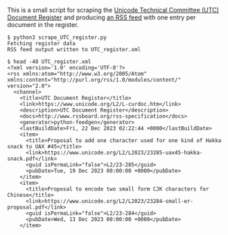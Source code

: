 This is a small script for scraping the [Unicode Technical Committee (UTC) Document Register](https://www.unicode.org/L2/L-curdoc.htm)
and producing [an RSS feed](https://snoopj.dev/files/UTC_register.xml) with one entry per document in the register.

```
$ python3 scrape_UTC_register.py
Fetching register data
RSS feed output written to UTC_register.xml

$ head -48 UTC_register.xml
<?xml version='1.0' encoding='UTF-8'?>
<rss xmlns:atom="http://www.w3.org/2005/Atom" xmlns:content="http://purl.org/rss/1.0/modules/content/" version="2.0">
  <channel>
    <title>UTC Document Register</title>
    <link>https://www.unicode.org/L2/L-curdoc.htm</link>
    <description>UTC Document Register</description>
    <docs>http://www.rssboard.org/rss-specification</docs>
    <generator>python-feedgen</generator>
    <lastBuildDate>Fri, 22 Dec 2023 02:22:44 +0000</lastBuildDate>
    <item>
      <title>Proposal to add one character used for one kind of Hakka snack to UAX #45</title>
      <link>https://www.unicode.org/L2/L2023/23285-uax45-hakka-snack.pdf</link>
      <guid isPermaLink="false">L2/23-285</guid>
      <pubDate>Tue, 19 Dec 2023 00:00:00 +0000</pubDate>
    </item>
    <item>
      <title>Proposal to encode two small form CJK characters for Chinese</title>
      <link>https://www.unicode.org/L2/L2023/23284-small-er-proposal.pdf</link>
      <guid isPermaLink="false">L2/23-284</guid>
      <pubDate>Wed, 13 Dec 2023 00:00:00 +0000</pubDate>
    </item>
```
